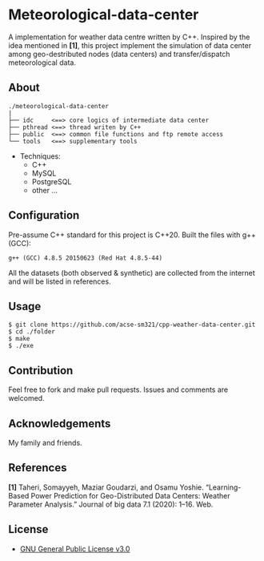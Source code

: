 # Meteorological-data-center
A implementation for weather data centre written by C++. Inspired by the idea mentioned in **[1]**, this project implement the simulation of data center among geo-destributed nodes (data centers) and transfer/dispatch meteorological data.

## About
```
./meteorological-data-center
|
├── idc     <==> core logics of intermediate data center
├── pthread <==> thread writen by C++
├── public  <==> common file functions and ftp remote access
└── tools   <==> supplementary tools
```
- Techniques: 
    - C++
    - MySQL
    - PostgreSQL
    - other ...

## Configuration
Pre-assume C++ standard for this project is C++20. Built the files with g++ (GCC):
```
g++ (GCC) 4.8.5 20150623 (Red Hat 4.8.5-44)
```
All the datasets (both observed & synthetic) are collected from the internet and will be listed in references.

## Usage
```
$ git clone https://github.com/acse-sm321/cpp-weather-data-center.git
$ cd ./folder
$ make
$ ./exe
```

## Contribution
Feel free to fork and make pull requests. Issues and comments are welcomed.

## Acknowledgements
My family and friends.

## References
**[1]** Taheri, Somayyeh, Maziar Goudarzi, and Osamu Yoshie. “Learning-Based Power Prediction for Geo-Distributed Data Centers: Weather Parameter Analysis.” Journal of big data 7.1 (2020): 1–16. Web.


## License
- [GNU General Public License v3.0](https://github.com/acse-sm321/cpp-weather-data-center/blob/main/LICENSE)
